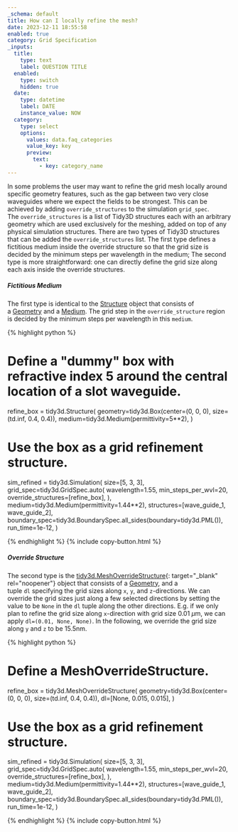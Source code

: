 ```yaml
---
_schema: default
title: How can I locally refine the mesh?
date: 2023-12-11 18:55:58
enabled: true
category: Grid Specification
_inputs:
  title:
    type: text
    label: QUESTION TITLE
  enabled:
    type: switch
    hidden: true
  date:
    type: datetime
    label: DATE
    instance_value: NOW
  category:
    type: select
    options:
      values: data.faq_categories
      value_key: key
      preview:
        text:
          - key: category_name
---
```

In some problems the user may want to refine the grid mesh locally around specific geometry features, such as the gap between two very close waveguides where we expect the fields to be strongest. This can be achieved by adding&nbsp;`override_structures`&nbsp;to the simulation&nbsp;`grid_spec`. The&nbsp;`override_structures`&nbsp;is a list of Tidy3D structures each with an arbitrary geometry which are used exclusively for the meshing, added on top of any physical simulation structures. There are two types of Tidy3D structures that can be added the&nbsp;`override_structures`&nbsp;list. The first type defines a fictitious medium inside the override structure so that the grid size is decided by the minimum steps per wavelength in the medium; The second type is more straightforward: one can directly define the grid size along each axis inside the override structures.

##### Fictitious Medium

The first type is identical to the&nbsp;[Structure](https://docs.flexcompute.com/projects/tidy3d/en/latest/_autosummary/tidy3d.Structure.html)&nbsp;object that consists of a&nbsp;[Geometry](https://docs.flexcompute.com/projects/tidy3d/en/latest/api.html#geometry)&nbsp;and a&nbsp;[Medium](https://docs.flexcompute.com/projects/tidy3d/en/latest/api.html#mediums). The grid step in the `override_structure` region is decided by the minimum steps per wavelength in this&nbsp;`medium`.

<div markdown class="code-snippet">{% highlight python %}

# Define a "dummy" box with refractive index 5 around the central location of a slot waveguide.
refine_box = tidy3d.Structure(
    geometry=tidy3d.Box(center=(0, 0, 0), size=(td.inf, 0.4, 0.4)),
    medium=tidy3d.Medium(permittivity=5**2),
)

# Use the box as a grid refinement structure.
sim_refined = tidy3d.Simulation(
    size=[5, 3, 3],
    grid_spec=tidy3d.GridSpec.auto(
        wavelength=1.55,
        min_steps_per_wvl=20,
        override_structures=[refine_box],
    ),
    medium=tidy3d.Medium(permittivity=1.44**2),
    structures=[wave_guide_1, wave_guide_2],
    boundary_spec=tidy3d.BoundarySpec.all_sides(boundary=tidy3d.PML()),
    run_time=1e-12,
)

{% endhighlight %}
{% include copy-button.html %}</div>

##### Override Structure

The second type is the [tidy3d.MeshOverrideStructure](https://docs.flexcompute.com/projects/tidy3d/en/latest/_autosummary/tidy3d.MeshOverrideStructure.html){: target="_blank" rel="noopener"}&nbsp;object that consists of a&nbsp;[Geometry](https://docs.flexcompute.com/projects/tidy3d/en/latest/api.html#geometry), and a tuple&nbsp;`dl`&nbsp;specifying the grid sizes along `x`, `y`, and `z`\-directions. We can override the grid sizes just along a few selected directions by setting the value to be&nbsp;`None`&nbsp;in the&nbsp;`dl`&nbsp;tuple along the other directions. E.g. if we only plan to refine the grid size along `x`\-direction with grid size 0.01 $\mu$m, we can apply&nbsp;`dl=(0.01, None, None)`. In the following, we override the grid size along&nbsp;`y`&nbsp;and&nbsp;`z`&nbsp;to be 15.5nm.

<div markdown class="code-snippet">{% highlight python %}

# Define a MeshOverrideStructure.
refine_box = tidy3d.MeshOverrideStructure(
    geometry=tidy3d.Box(center=(0, 0, 0), size=(td.inf, 0.4, 0.4)),
    dl=[None, 0.015, 0.015],
)

# Use the box as a grid refinement structure.
sim_refined = tidy3d.Simulation(
    size=[5, 3, 3],
    grid_spec=tidy3d.GridSpec.auto(
        wavelength=1.55,
        min_steps_per_wvl=20,
        override_structures=[refine_box],
    ),
    medium=tidy3d.Medium(permittivity=1.44**2),
    structures=[wave_guide_1, wave_guide_2],
    boundary_spec=tidy3d.BoundarySpec.all_sides(boundary=tidy3d.PML()),
    run_time=1e-12,
)

{% endhighlight %}
{% include copy-button.html %}</div>
